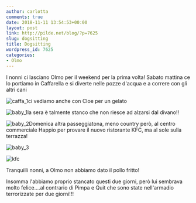 ```yaml
---
author: carlotta
comments: true
date: 2018-11-11 13:54:53+00:00
layout: post
link: http://pilde.net/blog/?p=7625
slug: dogsitting
title: Dogsitting
wordpress_id: 7625
categories:
- Olmo
---
```


I nonni ci lasciano Olmo per il weekend per la prima volta! Sabato mattina ce lo portiamo in Caffarella e si diverte nelle pozze d'acqua e a correre con gli altri cani

![caffa_1](http://pilde.net/blog/wp-content/uploads/2018/12/caffa_1.png)ci vediamo anche con Cloe per un gelato

![baby_1](http://pilde.net/blog/wp-content/uploads/2018/12/baby_1.png)la sera è talmente stanco che non riesce ad alzarsi dal divano!!

![baby_2](http://pilde.net/blog/wp-content/uploads/2018/12/baby_2.png)Domenica altra passeggiatona, meno country però, al centro commerciale Happio per provare il nuovo ristorante KFC, ma al sole sulla terrazza!

![baby_3](http://pilde.net/blog/wp-content/uploads/2018/12/baby_3.png)

![kfc](http://pilde.net/blog/wp-content/uploads/2018/12/kfc.png)

Tranquilli nonni, a Olmo non abbiamo dato il pollo fritto!

Insomma l'abbiamo proprio stancato questi due giorni, però lui sembrava molto felice....al contrario di Pimpa e Quit che sono state nell'armadio terrorizzate per due giorni!!!
